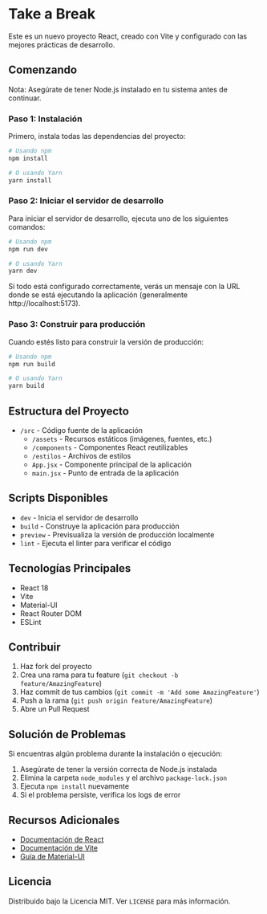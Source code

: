 # Take a Break

Este es un nuevo proyecto React, creado con Vite y configurado con las mejores prácticas de desarrollo.

## Comenzando

Nota: Asegúrate de tener Node.js instalado en tu sistema antes de continuar.

### Paso 1: Instalación

Primero, instala todas las dependencias del proyecto:

```bash
# Usando npm
npm install

# O usando Yarn
yarn install
```

### Paso 2: Iniciar el servidor de desarrollo

Para iniciar el servidor de desarrollo, ejecuta uno de los siguientes comandos:

```bash
# Usando npm
npm run dev

# O usando Yarn
yarn dev
```

Si todo está configurado correctamente, verás un mensaje con la URL donde se está ejecutando la aplicación (generalmente http://localhost:5173).

### Paso 3: Construir para producción

Cuando estés listo para construir la versión de producción:

```bash
# Usando npm
npm run build

# O usando Yarn
yarn build
```

## Estructura del Proyecto

- `/src` - Código fuente de la aplicación
  - `/assets` - Recursos estáticos (imágenes, fuentes, etc.)
  - `/components` - Componentes React reutilizables
  - `/estilos` - Archivos de estilos
  - `App.jsx` - Componente principal de la aplicación
  - `main.jsx` - Punto de entrada de la aplicación

## Scripts Disponibles

- `dev` - Inicia el servidor de desarrollo
- `build` - Construye la aplicación para producción
- `preview` - Previsualiza la versión de producción localmente
- `lint` - Ejecuta el linter para verificar el código

## Tecnologías Principales

- React 18
- Vite
- Material-UI
- React Router DOM
- ESLint

## Contribuir

1. Haz fork del proyecto
2. Crea una rama para tu feature (`git checkout -b feature/AmazingFeature`)
3. Haz commit de tus cambios (`git commit -m 'Add some AmazingFeature'`)
4. Push a la rama (`git push origin feature/AmazingFeature`)
5. Abre un Pull Request

## Solución de Problemas

Si encuentras algún problema durante la instalación o ejecución:

1. Asegúrate de tener la versión correcta de Node.js instalada
2. Elimina la carpeta `node_modules` y el archivo `package-lock.json`
3. Ejecuta `npm install` nuevamente
4. Si el problema persiste, verifica los logs de error

## Recursos Adicionales

- [Documentación de React](https://reactjs.org/)
- [Documentación de Vite](https://vitejs.dev/)
- [Guía de Material-UI](https://mui.com/)

## Licencia

Distribuido bajo la Licencia MIT. Ver `LICENSE` para más información.
 
